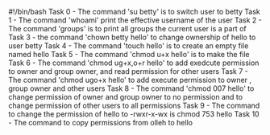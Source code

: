 #!/bin/bash
Task 0 - The command 'su betty' is to switch user to betty
Task 1 - The command 'whoami' print the effective username of the user
Task 2 - The command 'groups' is to print all groups the current user is a part of
Task 3 - the command 'chown betty hello' to change ownership of hello to user betty
Task 4 - The command 'touch hello' is to create an empty file named hello
Task 5 - The command 'chmod u+x hello' is to make the file
Task 6 - The command 'chmod ug+x,o+r hello' to add exedcute permission to owner and group owner, and read permission for other users
Task 7 - The command 'chmod ugo+x hello' to add execute permission to owner , group owner and other users
Task 8 - The command 'chmod 007 hello' to change permission of owner and group owner to no permission and to change permission of other users to all permissions
Task 9 - The command to change the permission of hello to -rwxr-x-wx is chmod 753 hello
Task 10 - The command to copy permissions from olleh to hello
